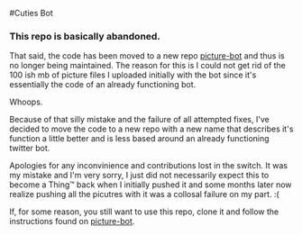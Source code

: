 #Cuties Bot
### This repo is basically abandoned.
That said, the code has been moved to a new repo [picture-bot](https://github.com/FluffyPira/picture-bot) and thus is no longer being maintained. The reason for this is I could not get rid of the 100 ish mb of picture files I uploaded initially with the bot since it's essentially the code of an already functioning bot.

Whoops.

Because of that silly mistake and the failure of all attempted fixes, I've decided to move the code to a new repo with a new name that describes it's function a little better and is less based around an already functioning twitter bot.

Apologies for any inconvinience and contributions lost in the switch. It was my mistake and I'm very sorry, I just did not necessarily expect this to become a Thing™ back when I initially pushed it and some months later now realize pushing all the picutres with it was a collosal failure on my part. :(

If, for some reason, you still want to use this repo, clone it and follow the instructions found on [picture-bot](https://github.com/FluffyPira/picture-bot).